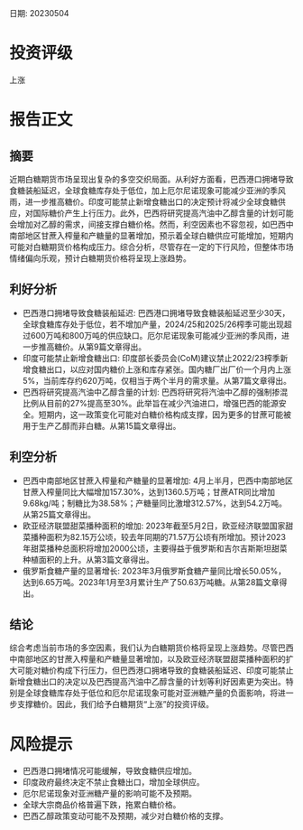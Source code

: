 
日期: 20230504

# 投资评级

上涨

# 报告正文

## 摘要

近期白糖期货市场呈现出复杂的多空交织局面。从利好方面看，巴西港口拥堵导致食糖装船延迟，全球食糖库存处于低位，加上厄尔尼诺现象可能减少亚洲的季风雨，进一步推高糖价。印度可能禁止新增食糖出口的决定预计将减少全球食糖供应，对国际糖价产生上行压力。此外，巴西将研究提高汽油中乙醇含量的计划可能会增加对乙醇的需求，间接支撑白糖价格。然而，利空因素也不容忽视，如巴西中南部地区甘蔗入榨量和产糖量的显著增加，预示着全球白糖供应可能增加，短期内可能对白糖期货价格构成压力。综合分析，尽管存在一定的下行风险，但整体市场情绪偏向乐观，预计白糖期货价格将呈现上涨趋势。

## 利好分析

* 巴西港口拥堵导致食糖装船延迟: 巴西港口拥堵导致食糖装船延迟至少30天，全球食糖库存处于低位，若不增加产量，2024/25和2025/26榨季可能出现超过600万吨和800万吨的供应缺口。厄尔尼诺现象可能减少亚洲的季风雨，进一步推高糖价。从第9篇文章得出。
* 印度可能禁止新增食糖出口: 印度部长委员会(CoM)建议禁止2022/23榨季新增食糖出口，以应对国内糖价上涨和库存紧张。国内糖厂出厂价一个月内上涨5%，当前库存约620万吨，仅相当于两个半月的需求量。从第7篇文章得出。
* 巴西将研究提高汽油中乙醇含量的计划: 巴西将研究将汽油中乙醇的强制掺混比例从目前的27%提高至30%。此举旨在减少汽油进口，增强巴西的能源安全。短期内，这一政策变化可能对白糖价格构成支撑，因为更多的甘蔗可能被用于生产乙醇而非白糖。从第15篇文章得出。

## 利空分析

* 巴西中南部地区甘蔗入榨量和产糖量的显著增加: 4月上半月，巴西中南部地区甘蔗入榨量同比大幅增加157.30%，达到1360.5万吨；甘蔗ATR同比增加9.68kg/吨；制糖比为38.58%；产糖量同比激增312.57%，达到54.2万吨。从第25篇文章得出。
* 欧亚经济联盟甜菜播种面积的增加: 2023年截至5月2日，欧亚经济联盟国家甜菜播种面积为82.15万公顷，较去年同期的71.57万公顷有所增加。预计2023年甜菜播种总面积将增加2000公顷，主要得益于俄罗斯和吉尔吉斯斯坦甜菜种植面积的上升。从第3篇文章得出。
* 俄罗斯食糖产量的显著增长: 2023年3月俄罗斯食糖产量同比增长50.05%，达到6.65万吨。2023年1月至3月累计生产了50.63万吨糖。从第28篇文章得出。

## 结论

综合考虑当前市场的多空因素，我们认为白糖期货价格将呈现上涨趋势。尽管巴西中南部地区的甘蔗入榨量和产糖量显著增加，以及欧亚经济联盟甜菜播种面积的扩大可能对糖价构成下行压力，但巴西港口拥堵导致的食糖装船延迟、印度可能禁止新增食糖出口的决定以及巴西提高汽油中乙醇含量的计划等利好因素更为突出。特别是全球食糖库存处于低位和厄尔尼诺现象可能对亚洲糖产量的负面影响，将进一步支撑糖价。因此，我们给予白糖期货“上涨”的投资评级。

# 风险提示

* 巴西港口拥堵情况可能缓解，导致食糖供应增加。
* 印度政府最终决定不禁止食糖出口，增加全球供应。
* 厄尔尼诺现象对亚洲糖产量的影响可能不及预期。
* 全球大宗商品价格普遍下跌，拖累白糖价格。
* 巴西乙醇政策变动可能不及预期，减少对白糖价格的支撑。
